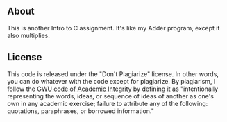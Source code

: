 ## About

This is another Intro to C assignment. It's like my Adder program, except it also multiplies.

## License ##

This code is released under the "Don't Plagiarize" license. In other words, you can do whatever with the code except for plagiarize. By plagiarism, I follow the [GWU code of Academic Integrity](http://www.gwu.edu/~ntegrity/code.html#definition) by defining it as "intentionally representing the words, ideas, or sequence of ideas of another as one's own in any academic exercise; failure to attribute any of the following: quotations, paraphrases, or borrowed information."

